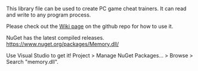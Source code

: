 This library file can be used to create PC game cheat trainers. It can read and write to any program process.

Please check out the [Wiki page](https://github.com/erfg12/memory.dll/wiki) on the github repo for how to use it.

NuGet has the latest compiled releases. https://www.nuget.org/packages/Memory.dll/ 

Use Visual Studio to get it! Project > Manage NuGet Packages... > Browse > Search "memory.dll".
